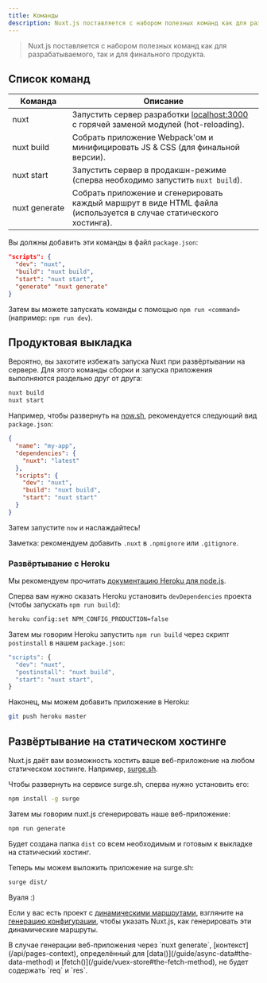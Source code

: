 ```yaml
---
title: Команды
description: Nuxt.js поставляется с набором полезных команд как для разрабатываемого, так и для финального продукта.
---
```


> Nuxt.js поставляется с набором полезных команд как для разрабатываемого, так и для финального продукта.

## Список команд

| Команда | Описание |
|---------|-------------|
| nuxt | Запустить сервер разработки [localhost:3000](http://localhost:3000) с горячей заменой модулей (hot-reloading). |
| nuxt&nbsp;build | Собрать приложение Webpack'ом и минифицировать JS & CSS (для финальной версии). |
| nuxt&nbsp;start | Запустить сервер в продакшн-режиме (сперва необходимо запустить `nuxt build`). |
| nuxt&nbsp;generate | Собрать приложение и сгенерировать каждый маршрут в виде HTML файла (используется в случае статического хостинга). |


Вы должны добавить эти команды в файл `package.json`:

```json
"scripts": {
  "dev": "nuxt",
  "build": "nuxt build",
  "start": "nuxt start",
  "generate" "nuxt generate"
}
```

Затем вы можете запускать команды с помощью `npm run <command>` (например: `npm run dev`).

## Продуктовая выкладка

Вероятно, вы захотите избежать запуска Nuxt при развёртывании на сервере. Для этого команды сборки и запуска приложения выполняются раздельно друг от друга:

```bash
nuxt build
nuxt start
```

Например, чтобы развернуть на [now.sh](https://zeit.co/now), рекомендуется следующий вид `package.json`:
```json
{
  "name": "my-app",
  "dependencies": {
    "nuxt": "latest"
  },
  "scripts": {
    "dev": "nuxt",
    "build": "nuxt build",
    "start": "nuxt start"
  }
}
```

Затем запустите `now` и наслаждайтесь!

Заметка: рекомендуем добавить `.nuxt` в `.npmignore` или `.gitignore`.

### Развёртывание с Heroku

Мы рекомендуем прочитать [документацию Heroku для node.js](https://devcenter.heroku.com/articles/nodejs-support).

Сперва вам нужно сказать Heroku установить `devDependencies` проекта (чтобы запускать `npm run build`):
```bash
heroku config:set NPM_CONFIG_PRODUCTION=false
```

Затем мы говорим Heroku запустить `npm run build` через скрипт `postinstall` в нашем `package.json`:
```js
"scripts": {
  "dev": "nuxt",
  "postinstall": "nuxt build",
  "start": "nuxt start",
}
```

Наконец, мы можем добавить приложение в Heroku:
```bash
git push heroku master
```

## Развёртывание на статическом хостинге

Nuxt.js даёт вам возможность хостить ваше веб-приложение на любом статическом хостинге. Например,  [surge.sh](https://surge.sh/).

Чтобы развернуть на сервисе surge.sh, сперва нужно установить его:
```bash
npm install -g surge
```

Затем мы говорим nuxt.js сгенерировать наше веб-приложение:

```bash
npm run generate
```

Будет создана папка `dist` со всем необходимым и готовым к выкладке на статический хостинг.

Теперь мы можем выложить приложение на surge.sh:

```bash
surge dist/
```

Вуаля :)

Если у вас есть проект с [динамическими маршрутами](/guide/dynamic-routes), взгляните на [генерацию конфигурации](/api/configuration-generate), чтобы указать Nuxt.js, как генерировать эти динамические маршруты.

<div class="Alert">В случае генерации веб-приложения через `nuxt generate`, [контекст](/api/pages-context), определённый для [data()](/guide/async-data#the-data-method) и [fetch()](/guide/vuex-store#the-fetch-method), не будет содержать `req` и `res`.</div>
